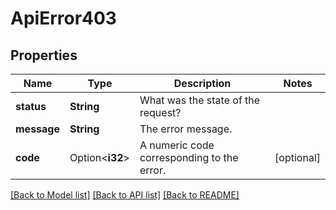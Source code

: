 # ApiError403

## Properties

Name | Type | Description | Notes
------------ | ------------- | ------------- | -------------
**status** | **String** | What was the state of the request? | 
**message** | **String** | The error message. | 
**code** | Option<**i32**> | A numeric code corresponding to the error. | [optional]

[[Back to Model list]](../README.md#documentation-for-models) [[Back to API list]](../README.md#documentation-for-api-endpoints) [[Back to README]](../README.md)


